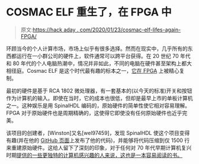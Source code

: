 # COSMAC ELF 重生了，在 FPGA 中

> 原文:[https://hack aday . com/2020/01/23/cosmac-elf-lifes-again-FPGA/](https://hackaday.com/2020/01/23/cosmac-elf-lives-again-in-fpga/)

环顾当今的个人计算市场，市场上似乎有很多选择。然而在现实中，几乎所有的东西都运行在一小群公司的硬件上，软件通常可以跨平台获得。在 20 世纪 70 年代和 80 年代的个人电脑热潮中，情况并非如此，不同的电脑在硬件甚至架构上都大相径庭。Cosmac ELF 是这个时代最有趣的标本之一，[它在 FPGA](https://hackaday.io/project/169486-fpga-cosmac-elf) 上被精心复制。

最初的硬件是基于 RCA 1802 微处理器，有一套基本的(以今天的标准)开关和按钮作为计算机的输入。即使在当时，它的成本也很低，但却是最早上市的单板计算机之一。这种娱乐是用 SpinalHDL 编码的，原始硬件的简单性使它相对容易理解。FPGA 对于原始硬件也是周期精确的，这使得它即使没有任何原始硬件也近乎完美。

该项目的创建者，[Winston]又名[wel97459]，发现 SpinalHDL 使这个项目变得有趣(并在他的 [GitHub 页面](https://github.com/wel97459/FPGACosmacELF)上发布了他的代码)，并能够将代码压缩到仅 1500 行来重建原始硬件。这给人留下了深刻的印象，对于任何对 70 年代早期计算机复兴时期[提供的一些更独特的计算机感兴趣的人来说，这也是一本容易阅读的书。](https://hackaday.com/2017/03/06/vintage-cosmac-elf-is-pretty-close-to-original/)